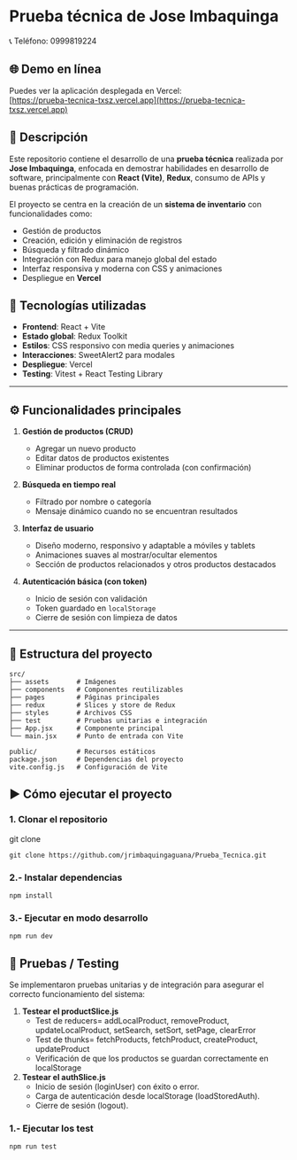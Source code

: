 # Prueba técnica de Jose Imbaquinga  
📞 Teléfono: 0999819224  

## 🌐 Demo en línea
Puedes ver la aplicación desplegada en Vercel:  
[https://prueba-tecnica-txsz.vercel.app](https://prueba-tecnica-txsz.vercel.app)

## 📌 Descripción
Este repositorio contiene el desarrollo de una **prueba técnica** realizada por **Jose Imbaquinga**, enfocada en demostrar habilidades en desarrollo de software, principalmente con **React (Vite)**, **Redux**, consumo de APIs y buenas prácticas de programación.

El proyecto se centra en la creación de un **sistema de inventario** con funcionalidades como:

- Gestión de productos
- Creación, edición y eliminación de registros
- Búsqueda y filtrado dinámico
- Integración con Redux para manejo global del estado
- Interfaz responsiva y moderna con CSS y animaciones
- Despliegue en **Vercel**

## 🚀 Tecnologías utilizadas
- **Frontend**: React + Vite  
- **Estado global**: Redux Toolkit  
- **Estilos**: CSS responsivo con media queries y animaciones  
- **Interacciones**: SweetAlert2 para modales  
- **Despliegue**: Vercel
- **Testing**: Vitest + React Testing Library

---

## ⚙️ Funcionalidades principales
1. **Gestión de productos (CRUD)**
   - Agregar un nuevo producto
   - Editar datos de productos existentes
   - Eliminar productos de forma controlada (con confirmación)

2. **Búsqueda en tiempo real**
   - Filtrado por nombre o categoría
   - Mensaje dinámico cuando no se encuentran resultados

3. **Interfaz de usuario**
   - Diseño moderno, responsivo y adaptable a móviles y tablets
   - Animaciones suaves al mostrar/ocultar elementos
   - Sección de productos relacionados y otros productos destacados

4. **Autenticación básica (con token)**
   - Inicio de sesión con validación
   - Token guardado en `localStorage`
   - Cierre de sesión con limpieza de datos

---

## 📂 Estructura del proyecto
```text
src/
├── assets       # Imágenes
├── components   # Componentes reutilizables
├── pages        # Páginas principales
├── redux        # Slices y store de Redux
├── styles       # Archivos CSS       
├── test         # Pruebas unitarias e integración
├── App.jsx      # Componente principal
└── main.jsx     # Punto de entrada con Vite

public/          # Recursos estáticos
package.json     # Dependencias del proyecto
vite.config.js   # Configuración de Vite
```

## ▶️ Cómo ejecutar el proyecto  

### 1. Clonar el repositorio  

git clone 
```text
git clone https://github.com/jrimbaquingaguana/Prueba_Tecnica.git
```

### 2.- Instalar dependencias
```text
npm install
```

### 3.- Ejecutar en modo desarrollo
```text
npm run dev
```

## 🧪 Pruebas / Testing

Se implementaron pruebas unitarias y de integración para asegurar el correcto funcionamiento del sistema:

1. **Testear el productSlice.js**
   - Test de reducers=
      addLocalProduct, removeProduct, updateLocalProduct, setSearch, setSort, setPage, clearError
   - Test de thunks=
      fetchProducts, fetchProduct, createProduct, updateProduct
   - Verificación de que los productos se guardan correctamente en localStorage
3. **Testear el authSlice.js**
   - Inicio de sesión (loginUser) con éxito o error.
   - Carga de autenticación desde localStorage (loadStoredAuth).
   - Cierre de sesión (logout).
### 1.- Ejecutar los test
```text
npm run test
```
